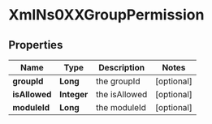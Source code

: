 
# XmlNs0XXGroupPermission

## Properties
Name | Type | Description | Notes
------------ | ------------- | ------------- | -------------
**groupId** | **Long** | the groupId |  [optional]
**isAllowed** | **Integer** | the isAllowed |  [optional]
**moduleId** | **Long** | the moduleId |  [optional]



